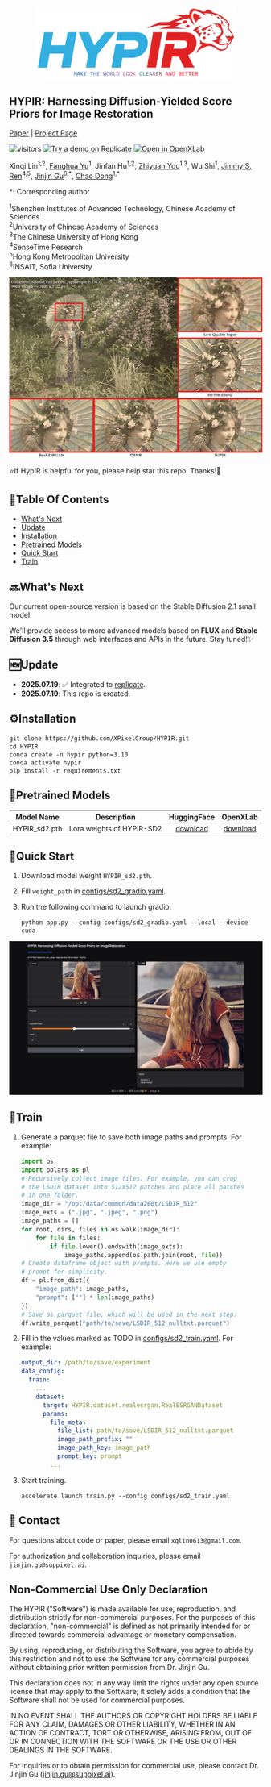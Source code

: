 <p align="center">
    <img src="assets/logo.png" width="400">
</p>

## HYPIR: Harnessing Diffusion-Yielded Score Priors for Image Restoration

[Paper](TODO) | [Project Page](TODO)

![visitors](https://visitor-badge.laobi.icu/badge?page_id=XPixelGroup/HYPIR) [![Try a demo on Replicate](https://replicate.com/0x3f3f3f3fun/hypir-sd2/badge)](https://replicate.com/0x3f3f3f3fun/hypir-sd2) [![Open in OpenXLab](https://cdn-static.openxlab.org.cn/app-center/openxlab_app.svg)](TODO)

Xinqi Lin<sup>1,2</sup>, [Fanghua Yu](https://github.com/Fanghua-Yu)<sup>1</sup>, Jinfan Hu<sup>1,2</sup>, [Zhiyuan You](https://zhiyuanyou.github.io/)<sup>1,3</sup>, Wu Shi<sup>1</sup>, [Jimmy S. Ren](https://www.jimmyren.com/)<sup>4,5</sup>, [Jinjin Gu](https://www.jasongt.com/)<sup>6,\*</sup>, [Chao Dong](https://scholar.google.com.hk/citations?user=OSDCB0UAAAAJ)<sup>1,\*</sup>

\*: Corresponding author

<sup>1</sup>Shenzhen Institutes of Advanced Technology, Chinese Academy of Sciences<br><sup>2</sup>University of Chinese Academy of Sciences<br><sup>3</sup>The Chinese University of Hong Kong<br><sup>4</sup>SenseTime Research<br><sup>5</sup>Hong Kong Metropolitan University<br><sup>6</sup>INSAIT, Sofia University

<p align="center">
    <img src="assets/teaser.png">
</p>

:star:If HypIR is helpful for you, please help star this repo. Thanks!:hugs:

## :book:Table Of Contents

- [What's Next](#next)
- [Update](#update)
- [Installation](#installation)
- [Pretrained Models](#pretrained_models)
- [Quick Start](#quick_start)
- [Train](#train)

## <a name="next"></a>:soon:What's Next

Our current open-source version is based on the Stable Diffusion 2.1 small model.

We'll provide access to more advanced models based on **FLUX** and **Stable Diffusion 3.5** through web interfaces and APIs in the future. Stay tuned!:sparkles:

## <a name="update"></a>:new:Update

- **2025.07.19**: :white_check_mark: Integrated to [replicate](https://replicate.com/0x3f3f3f3fun/hypir-sd2).
- **2025.07.19**: This repo is created.

## <a name="installation"></a>:gear:Installation

```shell
git clone https://github.com/XPixelGroup/HYPIR.git
cd HYPIR
conda create -n hypir python=3.10
conda activate hypir
pip install -r requirements.txt
```

## <a name="pretrained_models"></a>:dna:Pretrained Models

| Model Name | Description | HuggingFace | OpenXLab |
| :---------: | :----------: | :----------: | :----------: |
| HYPIR_sd2.pth | Lora weights of HYPIR-SD2 | [download](https://huggingface.co/lxq007/HYPIR/tree/main) | [download](https://openxlab.org.cn/models/detail/linxinqi/HYPIR/tree/main) |

## <a name="quick_start"></a>:flight_departure:Quick Start

1. Download model weight `HYPIR_sd2.pth`.

2. Fill `weight_path` in [configs/sd2_gradio.yaml](configs/sd2_gradio.yaml).

3. Run the following command to launch gradio.

    ```shell
    python app.py --config configs/sd2_gradio.yaml --local --device cuda
    ```

<div align="center">
    <kbd><img src="assets/gradio.png"></img></kbd>
</div>

## <a name="train"></a>:stars:Train

1. Generate a parquet file to save both image paths and prompts. For example:

    ```python
    import os
    import polars as pl
    # Recursively collect image files. For example, you can crop 
    # the LSDIR dataset into 512x512 patches and place all patches 
    # in one folder.
    image_dir = "/opt/data/common/data260t/LSDIR_512"
    image_exts = (".jpg", ".jpeg", ".png")
    image_paths = []
    for root, dirs, files in os.walk(image_dir):
        for file in files:
            if file.lower().endswith(image_exts):
                image_paths.append(os.path.join(root, file))
    # Create dataframe object with prompts. Here we use empty 
    # prompt for simplicity.
    df = pl.from_dict({
        "image_path": image_paths,
        "prompt": [""] * len(image_paths)
    })
    # Save as parquet file, which will be used in the next step.
    df.write_parquet("path/to/save/LSDIR_512_nulltxt.parquet")
    ```

2. Fill in the values marked as TODO in [configs/sd2_train.yaml](configs/sd2_train.yaml). For example:

    ```yaml
    output_dir: /path/to/save/experiment
    data_config:
      train:
        ...
        dataset:
          target: HYPIR.dataset.realesrgan.RealESRGANDataset
          params:
            file_meta:
              file_list: path/to/save/LSDIR_512_nulltxt.parquet
              image_path_prefix: ""
              image_path_key: image_path
              prompt_key: prompt
            ...
    ```

3. Start training.

    ```shell
    accelerate launch train.py --config configs/sd2_train.yaml
    ```

## :email: Contact

For questions about code or paper, please email `xqlin0613@gmail.com`.

For authorization and collaboration inquiries, please email `jinjin.gu@suppixel.ai`.

## Non-Commercial Use Only Declaration
The HYPIR ("Software") is made available for use, reproduction, and distribution strictly for non-commercial purposes. For the purposes of this declaration, "non-commercial" is defined as not primarily intended for or directed towards commercial advantage or monetary compensation.

By using, reproducing, or distributing the Software, you agree to abide by this restriction and not to use the Software for any commercial purposes without obtaining prior written permission from Dr. Jinjin Gu.

This declaration does not in any way limit the rights under any open source license that may apply to the Software; it solely adds a condition that the Software shall not be used for commercial purposes.

IN NO EVENT SHALL THE AUTHORS OR COPYRIGHT HOLDERS BE LIABLE FOR ANY CLAIM, DAMAGES OR OTHER LIABILITY, WHETHER IN AN ACTION OF CONTRACT, TORT OR OTHERWISE, ARISING FROM, OUT OF OR IN CONNECTION WITH THE SOFTWARE OR THE USE OR OTHER DEALINGS IN THE SOFTWARE.

For inquiries or to obtain permission for commercial use, please contact Dr. Jinjin Gu (jinjin.gu@suppixel.ai).